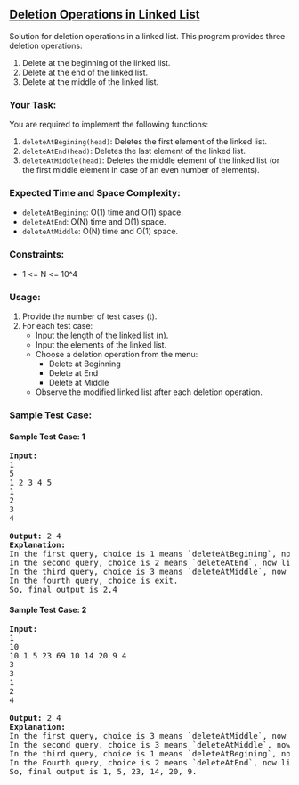 <h2  ><a href="https://www.geeksforgeeks.org/deletion-in-linked-list/" > Deletion Operations in Linked List 
</a> </h2>
<p>Solution for deletion operations in a linked list. This program provides three deletion operations:</p>

<ol>
  <li>Delete at the beginning of the linked list.</li>
  <li>Delete at the end of the linked list.</li>
  <li>Delete at the middle of the linked list.</li>
</ol>

<h3>Your Task:</h3>

You are required to implement the following functions:

1. `deleteAtBegining(head)`: Deletes the first element of the linked list.
2. `deleteAtEnd(head)`: Deletes the last element of the linked list.
3. `deleteAtMiddle(head)`: Deletes the middle element of the linked list (or the first middle element in case of an even number of elements).

<h3>Expected Time and Space Complexity:</h3>

- `deleteAtBegining`: O(1) time and O(1) space.
- `deleteAtEnd`: O(N) time and O(1) space.
- `deleteAtMiddle`: O(N) time and O(1) space.

<h3>Constraints:</h3>

- 1 <= N <= 10^4

<h3>Usage:</h3>

1. Provide the number of test cases (t).
2. For each test case:
   - Input the length of the linked list (n).
   - Input the elements of the linked list.
   - Choose a deletion operation from the menu:
     - Delete at Beginning
     - Delete at End
     - Delete at Middle
   - Observe the modified linked list after each deletion operation.

<h3>Sample Test Case:</h3>

<h4>Sample Test Case: 1</h4>

<pre>
<strong>Input:</strong> 
1
5
1 2 3 4 5
1
2
3
4

<strong>Output:</strong> 2 4
<strong>Explanation: </strong> 
In the first query, choice is 1 means `deleteAtBegining`, now list becomes 2,3,4,5.
In the second query, choice is 2 means `deleteAtEnd`, now list becomes 2,3,4
In the third query, choice is 3 means `deleteAtMiddle`, now list becomes 2,4
In the fourth query, choice is exit.
So, final output is 2,4
</pre>

<h4>Sample Test Case: 2</h4>

<pre>
<strong>Input:</strong> 
1
10
10 1 5 23 69 10 14 20 9 4
3
3
1
2
4

<strong>Output:</strong> 2 4
<strong>Explanation: </strong> 
In the first query, choice is 3 means `deleteAtMiddle`, now list becomes 10, 1, 5, 23, 69, 14, 20, 9, 4.
In the second query, choice is 3 means `deleteAtMiddle`, now list becomes 10, 1, 5, 23, 14, 20, 9, 4.
In the third query, choice is 1 means `deleteAtBegining`, now list becomes 1, 5, 23, 14, 20, 9, 4.
In the Fourth query, choice is 2 means `deleteAtEnd`, now list becomes 1, 5, 23, 14, 20, 9.
So, final output is 1, 5, 23, 14, 20, 9.
</pre>